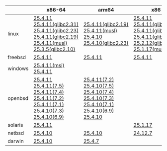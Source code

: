 ||x86-64|arm64|x86|ppc64le|armv7|armel|
| --- | --- | --- | --- | --- | --- | --- |
|linux|[25.4.11](https://github.com/roswell/sbcl_head/releases/download/25.4.11/sbcl-25.4.11-x86-64-linux-binary.tar.bz2)<br />[25.4.11(glibc2.31)](https://github.com/roswell/sbcl_head/releases/download/25.4.11/sbcl-25.4.11-x86-64-linux-glibc2.31-binary.tar.bz2)<br />[25.4.11(glibc2.23)](https://github.com/roswell/sbcl_head/releases/download/25.4.11/sbcl-25.4.11-x86-64-linux-glibc2.23-binary.tar.bz2)<br />[25.4.11(glibc2.19)](https://github.com/roswell/sbcl_head/releases/download/25.4.11/sbcl-25.4.11-x86-64-linux-glibc2.19-binary.tar.bz2)<br />[25.4.11(musl)](https://github.com/roswell/sbcl_head/releases/download/25.4.11/sbcl-25.4.11-x86-64-linux-musl-binary.tar.bz2)<br />[25.3.5(glibc2.10)](https://github.com/roswell/sbcl_head/releases/download/25.3.5/sbcl-25.3.5-x86-64-linux-glibc2.10-binary.tar.bz2)<br />|[25.4.11(glibc2.19)](https://github.com/roswell/sbcl_head/releases/download/25.4.11/sbcl-25.4.11-arm64-linux-glibc2.19-binary.tar.bz2)<br />[25.4.11(musl)](https://github.com/roswell/sbcl_head/releases/download/25.4.11/sbcl-25.4.11-arm64-linux-musl-binary.tar.bz2)<br />[25.4.10](https://github.com/roswell/sbcl_head/releases/download/25.4.10/sbcl-25.4.10-arm64-linux-binary.tar.bz2)<br />[25.4.10(glibc2.23)](https://github.com/roswell/sbcl_head/releases/download/25.4.10/sbcl-25.4.10-arm64-linux-glibc2.23-binary.tar.bz2)<br />|[25.4.11](https://github.com/roswell/sbcl_head/releases/download/25.4.11/sbcl-25.4.11-x86-linux-binary.tar.bz2)<br />[25.4.11(glibc2.31)](https://github.com/roswell/sbcl_head/releases/download/25.4.11/sbcl-25.4.11-x86-linux-glibc2.31-binary.tar.bz2)<br />[25.4.11(glibc2.23)](https://github.com/roswell/sbcl_head/releases/download/25.4.11/sbcl-25.4.11-x86-linux-glibc2.23-binary.tar.bz2)<br />[25.4.11(glibc2.19)](https://github.com/roswell/sbcl_head/releases/download/25.4.11/sbcl-25.4.11-x86-linux-glibc2.19-binary.tar.bz2)<br />[25.2.12(glibc2.10)](https://github.com/roswell/sbcl_head/releases/download/25.2.12/sbcl-25.2.12-x86-linux-glibc2.10-binary.tar.bz2)<br />[25.1.17(musl)](https://github.com/roswell/sbcl_head/releases/download/25.1.17/sbcl-25.1.17-x86-linux-musl-binary.tar.bz2)<br />|[25.4.11](https://github.com/roswell/sbcl_head/releases/download/25.4.11/sbcl-25.4.11-ppc64le-linux-binary.tar.bz2)<br />[25.4.11(glibc2.23)](https://github.com/roswell/sbcl_head/releases/download/25.4.11/sbcl-25.4.11-ppc64le-linux-glibc2.23-binary.tar.bz2)<br />[25.4.10(glibc2.19)](https://github.com/roswell/sbcl_head/releases/download/25.4.10/sbcl-25.4.10-ppc64le-linux-glibc2.19-binary.tar.bz2)<br />|[25.4.10](https://github.com/roswell/sbcl_head/releases/download/25.4.10/sbcl-25.4.10-armv7-linux-binary.tar.bz2)<br />|[25.1.17](https://github.com/roswell/sbcl_head/releases/download/25.1.17/sbcl-25.1.17-armel-linux-binary.tar.bz2)<br />|
|freebsd|[25.4.11](https://github.com/roswell/sbcl_head/releases/download/25.4.11/sbcl-25.4.11-x86-64-freebsd-binary.tar.bz2)<br />|[25.4.11](https://github.com/roswell/sbcl_head/releases/download/25.4.11/sbcl-25.4.11-arm64-freebsd-binary.tar.bz2)<br />|[25.4.11](https://github.com/roswell/sbcl_head/releases/download/25.4.11/sbcl-25.4.11-x86-freebsd-binary.tar.bz2)<br />||||
|windows|[25.4.11(msi)](https://github.com/roswell/sbcl_head/releases/download/25.4.11/sbcl-25.4.11-x86-64-windows-binary.msi)<br />[25.4.11](https://github.com/roswell/sbcl_head/releases/download/25.4.11/sbcl-25.4.11-x86-64-windows-binary.tar.bz2)<br />||||||
|openbsd|[25.4.11](https://github.com/roswell/sbcl_head/releases/download/25.4.11/sbcl-25.4.11-x86-64-openbsd-binary.tar.bz2)<br />[25.4.11(7.5)](https://github.com/roswell/sbcl_head/releases/download/25.4.11/sbcl-25.4.11-x86-64-openbsd-7.5-binary.tar.bz2)<br />[25.4.11(7.4)](https://github.com/roswell/sbcl_head/releases/download/25.4.11/sbcl-25.4.11-x86-64-openbsd-7.4-binary.tar.bz2)<br />[25.4.11(7.2)](https://github.com/roswell/sbcl_head/releases/download/25.4.11/sbcl-25.4.11-x86-64-openbsd-7.2-binary.tar.bz2)<br />[25.4.11(7.1)](https://github.com/roswell/sbcl_head/releases/download/25.4.11/sbcl-25.4.11-x86-64-openbsd-7.1-binary.tar.bz2)<br />[25.4.10(7.3)](https://github.com/roswell/sbcl_head/releases/download/25.4.10/sbcl-25.4.10-x86-64-openbsd-7.3-binary.tar.bz2)<br />[25.4.10(6.9)](https://github.com/roswell/sbcl_head/releases/download/25.4.10/sbcl-25.4.10-x86-64-openbsd-6.9-binary.tar.bz2)<br />|[25.4.11(7.2)](https://github.com/roswell/sbcl_head/releases/download/25.4.11/sbcl-25.4.11-arm64-openbsd-7.2-binary.tar.bz2)<br />[25.4.10(7.5)](https://github.com/roswell/sbcl_head/releases/download/25.4.10/sbcl-25.4.10-arm64-openbsd-7.5-binary.tar.bz2)<br />[25.4.10(7.4)](https://github.com/roswell/sbcl_head/releases/download/25.4.10/sbcl-25.4.10-arm64-openbsd-7.4-binary.tar.bz2)<br />[25.4.10(7.3)](https://github.com/roswell/sbcl_head/releases/download/25.4.10/sbcl-25.4.10-arm64-openbsd-7.3-binary.tar.bz2)<br />[25.4.10(7.1)](https://github.com/roswell/sbcl_head/releases/download/25.4.10/sbcl-25.4.10-arm64-openbsd-7.1-binary.tar.bz2)<br />[25.4.10(6.9)](https://github.com/roswell/sbcl_head/releases/download/25.4.10/sbcl-25.4.10-arm64-openbsd-6.9-binary.tar.bz2)<br />[25.4.10](https://github.com/roswell/sbcl_head/releases/download/25.4.10/sbcl-25.4.10-arm64-openbsd-binary.tar.bz2)<br />|||||
|solaris|[25.4.11](https://github.com/roswell/sbcl_head/releases/download/25.4.11/sbcl-25.4.11-x86-64-solaris-binary.tar.bz2)<br />||[25.1.17](https://github.com/roswell/sbcl_head/releases/download/25.1.17/sbcl-25.1.17-x86-solaris-binary.tar.bz2)<br />||||
|netbsd|[25.4.10](https://github.com/roswell/sbcl_head/releases/download/25.4.10/sbcl-25.4.10-x86-64-netbsd-binary.tar.bz2)<br />|[25.4.10](https://github.com/roswell/sbcl_head/releases/download/25.4.10/sbcl-25.4.10-arm64-netbsd-binary.tar.bz2)<br />|[24.12.7](https://github.com/roswell/sbcl_head/releases/download/24.12.7/sbcl-24.12.7-x86-netbsd-binary.tar.bz2)<br />||||
|darwin|[25.4.10](https://github.com/roswell/sbcl_head/releases/download/25.4.10/sbcl-25.4.10-x86-64-darwin-binary.tar.bz2)<br />|[25.4.7](https://github.com/roswell/sbcl_head/releases/download/25.4.7/sbcl-25.4.7-arm64-darwin-binary.tar.bz2)<br />|||||
